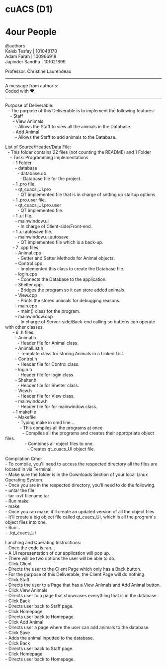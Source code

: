 # cuACS (D1)
# 4our People

@authors
<br/>Kaleb Tesfay    | 101048170
<br/>Adam Farah      | 100966918
<br/>Japinder Sandhu | 101021899

Professor. Christine Laurendeau

************************
A message from author's:<br/>
	Coded with :heart:,	  
************************

Purpose of Deliverable:<br/>
	&nbsp;&nbsp;- The purpose of this Deliverable is to implement the following features:<br/>
    &nbsp;&nbsp;&nbsp;&nbsp;- Staff<br/>
      &nbsp;&nbsp;&nbsp;&nbsp;&nbsp;&nbsp;- View Animals<br/>
        &nbsp;&nbsp;&nbsp;&nbsp;&nbsp;&nbsp;&nbsp;&nbsp;- Allows the Staff to view all the animals in the Database.<br/>
      &nbsp;&nbsp;&nbsp;&nbsp;&nbsp;&nbsp;- Add Animal<br/>
        &nbsp;&nbsp;&nbsp;&nbsp;&nbsp;&nbsp;&nbsp;&nbsp;- Allows the Staff to add animals to the Database.<br/>

List of Source/Header/Data File:<br/>
	&nbsp;&nbsp;- This folder contains 22 files (not counting the README) and 1 Folder<br/>
		&nbsp;&nbsp;&nbsp;&nbsp;- Task: Programming Implementations<br/>
      &nbsp;&nbsp;&nbsp;&nbsp;&nbsp;&nbsp;- 1 Folder<br/>
        &nbsp;&nbsp;&nbsp;&nbsp;&nbsp;&nbsp;&nbsp;&nbsp;- database<br/>
          &nbsp;&nbsp;&nbsp;&nbsp;&nbsp;&nbsp;&nbsp;&nbsp;&nbsp;&nbsp;- database.db<br/>
            &nbsp;&nbsp;&nbsp;&nbsp;&nbsp;&nbsp;&nbsp;&nbsp;&nbsp;&nbsp;&nbsp;&nbsp;- Database file for the project.<br/>
			&nbsp;&nbsp;&nbsp;&nbsp;&nbsp;&nbsp;- 1 .pro file.<br/>
        &nbsp;&nbsp;&nbsp;&nbsp;&nbsp;&nbsp;&nbsp;&nbsp;- qt_cuacs_UI.pro<br/>
          &nbsp;&nbsp;&nbsp;&nbsp;&nbsp;&nbsp;&nbsp;&nbsp;&nbsp;&nbsp;- QT implemented file that is in charge of setting up startup options.<br/>
      &nbsp;&nbsp;&nbsp;&nbsp;&nbsp;&nbsp;- 1 .pro.user file.<br/>
        &nbsp;&nbsp;&nbsp;&nbsp;&nbsp;&nbsp;&nbsp;&nbsp;- qt_cuacs_UI.pro.user<br/>
          &nbsp;&nbsp;&nbsp;&nbsp;&nbsp;&nbsp;&nbsp;&nbsp;&nbsp;&nbsp;- QT implemented file.<br/>
      &nbsp;&nbsp;&nbsp;&nbsp;&nbsp;&nbsp;- 1 .ui file.<br/>
        &nbsp;&nbsp;&nbsp;&nbsp;&nbsp;&nbsp;&nbsp;&nbsp;- mainwindow.ui<br/>
          &nbsp;&nbsp;&nbsp;&nbsp;&nbsp;&nbsp;&nbsp;&nbsp;&nbsp;&nbsp;- In charge of Client-side/Front-end.<br/>
      &nbsp;&nbsp;&nbsp;&nbsp;&nbsp;&nbsp;- 1 .ui.autosave file.<br/>
        &nbsp;&nbsp;&nbsp;&nbsp;&nbsp;&nbsp;&nbsp;&nbsp;- mainwindow.ui.autosave<br/>
          &nbsp;&nbsp;&nbsp;&nbsp;&nbsp;&nbsp;&nbsp;&nbsp;&nbsp;&nbsp;- QT implemented file which is a back-up.<br/>
			&nbsp;&nbsp;&nbsp;&nbsp;&nbsp;&nbsp;- 7 .cpp files.<br/>
				&nbsp;&nbsp;&nbsp;&nbsp;&nbsp;&nbsp;&nbsp;&nbsp;- Animal.cpp<br/>
					&nbsp;&nbsp;&nbsp;&nbsp;&nbsp;&nbsp;&nbsp;&nbsp;&nbsp;&nbsp;- Getter and Setter Methods for Animal objects.<br/>
        &nbsp;&nbsp;&nbsp;&nbsp;&nbsp;&nbsp;&nbsp;&nbsp;- Control.cpp<br/>
					&nbsp;&nbsp;&nbsp;&nbsp;&nbsp;&nbsp;&nbsp;&nbsp;&nbsp;&nbsp;- Implemented this class to create the Database file.<br/>
        &nbsp;&nbsp;&nbsp;&nbsp;&nbsp;&nbsp;&nbsp;&nbsp;- login.cpp<br/>
					&nbsp;&nbsp;&nbsp;&nbsp;&nbsp;&nbsp;&nbsp;&nbsp;&nbsp;&nbsp;- Connects the Database to the application.<br/>
        &nbsp;&nbsp;&nbsp;&nbsp;&nbsp;&nbsp;&nbsp;&nbsp;- Shelter.cpp<br/>
					&nbsp;&nbsp;&nbsp;&nbsp;&nbsp;&nbsp;&nbsp;&nbsp;&nbsp;&nbsp;-  Bridges the program so it can store added animals.<br/>
				&nbsp;&nbsp;&nbsp;&nbsp;&nbsp;&nbsp;&nbsp;&nbsp;- View.cpp<br/>
					&nbsp;&nbsp;&nbsp;&nbsp;&nbsp;&nbsp;&nbsp;&nbsp;&nbsp;&nbsp;- Prints the stored animals for debugging reasons.<br/>
        &nbsp;&nbsp;&nbsp;&nbsp;&nbsp;&nbsp;&nbsp;&nbsp;- main.cpp<br/>
  				&nbsp;&nbsp;&nbsp;&nbsp;&nbsp;&nbsp;&nbsp;&nbsp;&nbsp;&nbsp;- main() class for the program.<br/>
  			&nbsp;&nbsp;&nbsp;&nbsp;&nbsp;&nbsp;&nbsp;&nbsp;- mainwindow.cpp<br/>
  				&nbsp;&nbsp;&nbsp;&nbsp;&nbsp;&nbsp;&nbsp;&nbsp;&nbsp;&nbsp;- In charge of Server-side/Back-end calling so buttons can operate with other classes.<br/>
			&nbsp;&nbsp;&nbsp;&nbsp;&nbsp;&nbsp;- 6 .h files.<br/>
        &nbsp;&nbsp;&nbsp;&nbsp;&nbsp;&nbsp;&nbsp;&nbsp;- Animal.h<br/>
          &nbsp;&nbsp;&nbsp;&nbsp;&nbsp;&nbsp;&nbsp;&nbsp;&nbsp;&nbsp;- Header file for Animal class.<br/>
        &nbsp;&nbsp;&nbsp;&nbsp;&nbsp;&nbsp;&nbsp;&nbsp;- AnimalList.h<br/>
          &nbsp;&nbsp;&nbsp;&nbsp;&nbsp;&nbsp;&nbsp;&nbsp;&nbsp;&nbsp;- Template class for storing Animals in a Linked List.<br/>
        &nbsp;&nbsp;&nbsp;&nbsp;&nbsp;&nbsp;&nbsp;&nbsp;- Control.h<br/>
          &nbsp;&nbsp;&nbsp;&nbsp;&nbsp;&nbsp;&nbsp;&nbsp;&nbsp;&nbsp;- Header file for Control class.<br/>
        &nbsp;&nbsp;&nbsp;&nbsp;&nbsp;&nbsp;&nbsp;&nbsp;- login.h<br/>
          &nbsp;&nbsp;&nbsp;&nbsp;&nbsp;&nbsp;&nbsp;&nbsp;&nbsp;&nbsp;- Header file for login class.<br/>
        &nbsp;&nbsp;&nbsp;&nbsp;&nbsp;&nbsp;&nbsp;&nbsp;- Shelter.h<br/>
          &nbsp;&nbsp;&nbsp;&nbsp;&nbsp;&nbsp;&nbsp;&nbsp;&nbsp;&nbsp;- Header file for Shelter class.<br/>
        &nbsp;&nbsp;&nbsp;&nbsp;&nbsp;&nbsp;&nbsp;&nbsp;- View.h<br/>
          &nbsp;&nbsp;&nbsp;&nbsp;&nbsp;&nbsp;&nbsp;&nbsp;&nbsp;&nbsp;- Header file for View class.<br/>
        &nbsp;&nbsp;&nbsp;&nbsp;&nbsp;&nbsp;&nbsp;&nbsp;- mainwindow.h<br/>
          &nbsp;&nbsp;&nbsp;&nbsp;&nbsp;&nbsp;&nbsp;&nbsp;&nbsp;&nbsp;- Header file for for mainwindow class.<br/>
			&nbsp;&nbsp;&nbsp;&nbsp;&nbsp;&nbsp;- 1 makefile<br/>
				&nbsp;&nbsp;&nbsp;&nbsp;&nbsp;&nbsp;&nbsp;&nbsp;- Makefile<br/>
					&nbsp;&nbsp;&nbsp;&nbsp;&nbsp;&nbsp;&nbsp;&nbsp;&nbsp;&nbsp;- Typing make in cmd line...<br/>
						&nbsp;&nbsp;&nbsp;&nbsp;&nbsp;&nbsp;&nbsp;&nbsp;&nbsp;&nbsp;&nbsp;&nbsp;- This compiles all the programs at once.<br/>
							&nbsp;&nbsp;&nbsp;&nbsp;&nbsp;&nbsp;&nbsp;&nbsp;&nbsp;&nbsp;&nbsp;&nbsp;&nbsp;&nbsp;- Compiles all the programs and creates their appropriate object files.<br/>
							&nbsp;&nbsp;&nbsp;&nbsp;&nbsp;&nbsp;&nbsp;&nbsp;&nbsp;&nbsp;&nbsp;&nbsp;&nbsp;&nbsp;&nbsp;&nbsp;- Combines all object files to one.<br/>
								&nbsp;&nbsp;&nbsp;&nbsp;&nbsp;&nbsp;&nbsp;&nbsp;&nbsp;&nbsp;&nbsp;&nbsp;&nbsp;&nbsp;&nbsp;&nbsp;&nbsp;&nbsp;- Creates qt_cuacs_UI object file.<br/>

Compilation Cmd:<br/>
	- To compile, you'll need to access the respected directory all the files are located in via Terminal.<br/>
    - Make sure the folder is in the Downloads Section of your local Linux Operating System.<br/>
  		- Once you are in the respected directory, you'll need to do the following.<br/>
        - untar the file<br/>
          - tar -xvf filename.tar<br/>
  			- Run make<br/>
          - make<br/>
  		  - Once you ran make, it'll create an updated version of all the object files.<br/>
  			- It'll create a big object file called qt_cuacs_UI, which is all the program's object files
  			into one.<br/>
          - Run...<br/>
            - ./qt_cuacs_UI<br/>


Lanching and Operating Instructions:<br/>
	- Once the code is ran...<br/>
		- A UI representation of our application will pop up.<br/>
      - There will be two options the user will be able to do.<br/>
        - Click Client<br/>
          - Directs the user to the Client Page which only has a Back button.<br/>
            - For the purpose of this Deliverable, the Client Page will do nothing.<br/>
        - Click Staff<br/>
          - Directs the user to a Page that has a View Animals and Add Animal button.<br/>
            - Click View Animals<br/>
              - Directs user to a page that showcases everything that is in the database.<br/>
                - Click Back<br/>
                  - Directs user back to Staff page.<br/>
                - Click Homepage<br/>
                  - Directs user back to Homepage.<br/>
            - Click Add Animal<br/>
              - Directs user a page where the user can add animals to the database.<br/>
                - Click Save<br/>
                  - Adds the animal inputted to the database.<br/>
                - Click Back<br/>
                  - Directs user back to Staff page.<br/>
                - Click Homepage<br/>
                  - Directs user back to Homepage.<br/>
